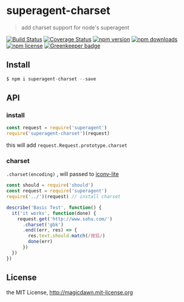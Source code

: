 # superagent-charset

> add charset support for node's superagent

[![Build Status](https://img.shields.io/travis/magicdawn/superagent-charset.svg?style=flat-square)](https://travis-ci.org/magicdawn/superagent-charset)
[![Coverage Status](https://img.shields.io/codecov/c/github/magicdawn/superagent-charset.svg?style=flat-square)](https://codecov.io/gh/magicdawn/superagent-charset)
[![npm version](https://img.shields.io/npm/v/superagent-charset.svg?style=flat-square)](https://www.npmjs.com/package/superagent-charset)
[![npm downloads](https://img.shields.io/npm/dm/superagent-charset.svg?style=flat-square)](https://www.npmjs.com/package/superagent-charset)
[![npm license](https://img.shields.io/npm/l/superagent-charset.svg?style=flat-square)](http://magicdawn.mit-license.org)
[![Greenkeeper badge](https://badges.greenkeeper.io/magicdawn/superagent-charset.svg)](https://greenkeeper.io/)


## Install
```js
$ npm i superagent-charset --save
```

## API

### install

```js
const request = require('superagent')
require('superagent-charset')(request)
```

this will add `request.Request.prototype.charset`

### charset

`.charset(encoding)` , will passed to [iconv-lite](https://github.com/ashtuchkin/iconv-lite)

```js
const should = require('should')
const request = require('superagent')
require('../')(request) // install charset

describe('Basic Test', function() {
  it('it works', function(done) {
    request.get('http://www.sohu.com/')
      .charset('gbk')
      .end((err, res) => {
        res.text.should.match(/搜狐/)
        done(err)
      })
  })
})
```

## License
the MIT License, http://magicdawn.mit-license.org